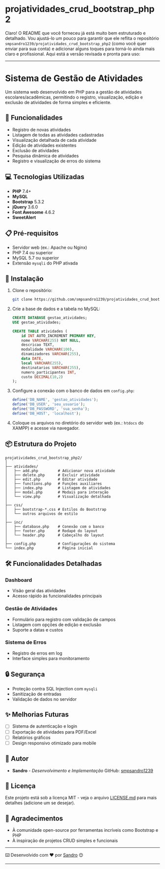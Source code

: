 # projatividades_crud_bootstrap_php2

Claro! O README que você forneceu já está muito bem estruturado e detalhado. Vou ajustá-lo um pouco para garantir que ele reflita o repositório `smpsandro1239/projatividades_crud_bootstrap_php2` (como você quer enviar para sua conta) e adicionar alguns toques para torná-lo ainda mais claro e profissional. Aqui está a versão revisada e pronta para uso:

---

# Sistema de Gestão de Atividades

Um sistema web desenvolvido em PHP para a gestão de atividades escolares/acadêmicas, permitindo o registro, visualização, edição e exclusão de atividades de forma simples e eficiente.

## 🚀 Funcionalidades

- Registro de novas atividades
- Listagem de todas as atividades cadastradas
- Visualização detalhada de cada atividade
- Edição de atividades existentes
- Exclusão de atividades
- Pesquisa dinâmica de atividades
- Registro e visualização de erros do sistema

## 💻 Tecnologias Utilizadas

- **PHP** 7.4+
- **MySQL**
- **Bootstrap** 5.3.2
- **jQuery** 3.6.0
- **Font Awesome** 4.6.2
- **SweetAlert**

## 📋 Pré-requisitos

- Servidor web (ex.: Apache ou Nginx)
- PHP 7.4 ou superior
- MySQL 5.7 ou superior
- Extensão `mysqli` do PHP ativada

## 🔧 Instalação

1. Clone o repositório:
   ```bash
   git clone https://github.com/smpsandro1239/projatividades_crud_bootstrap_php2.git
   ```

2. Crie a base de dados e a tabela no MySQL:
   ```sql
   CREATE DATABASE gestao_atividades;
   USE gestao_atividades;

   CREATE TABLE atividades (
       id INT AUTO_INCREMENT PRIMARY KEY,
       nome VARCHAR(255) NOT NULL,
       descricao TEXT,
       modalidade VARCHAR(100),
       dinamizadores VARCHAR(255),
       data DATE,
       local VARCHAR(255),
       destinatarios VARCHAR(255),
       numero_participantes INT,
       custo DECIMAL(10,2)
   );
   ```

3. Configure a conexão com o banco de dados em `config.php`:
   ```php
   define('DB_NAME', 'gestao_atividades');
   define('DB_USER', 'seu_usuario');
   define('DB_PASSWORD', 'sua_senha');
   define('DB_HOST', 'localhost');
   ```

4. Coloque os arquivos no diretório do servidor web (ex.: `htdocs` do XAMPP) e acesse via navegador.

## 📦 Estrutura do Projeto

```
projatividades_crud_bootstrap_php2/
│
├── atividades/
│   ├── add.php         # Adicionar nova atividade
│   ├── delete.php      # Excluir atividade
│   ├── edit.php        # Editar atividade
│   ├── functions.php   # Funções auxiliares
│   ├── index.php       # Listagem de atividades
│   ├── modal.php       # Modais para interação
│   └── view.php        # Visualização detalhada
│
├── css/
│   ├── bootstrap-*.css # Estilos do Bootstrap
│   └── outros arquivos de estilo
│
├── inc/
│   ├── database.php    # Conexão com o banco
│   ├── footer.php      # Rodapé do layout
│   └── header.php      # Cabeçalho do layout
│
├── config.php          # Configurações do sistema
└── index.php           # Página inicial
```

## 🛠️ Funcionalidades Detalhadas

### Dashboard
- Visão geral das atividades
- Acesso rápido às funcionalidades principais

### Gestão de Atividades
- Formulário para registro com validação de campos
- Listagem com opções de edição e exclusão
- Suporte a datas e custos

### Sistema de Erros
- Registro de erros em log
- Interface simples para monitoramento

## 🔒 Segurança

- Proteção contra SQL Injection com `mysqli`
- Sanitização de entradas
- Validação de dados no servidor

## ✨ Melhorias Futuras

- [ ] Sistema de autenticação e login
- [ ] Exportação de atividades para PDF/Excel
- [ ] Relatórios gráficos
- [ ] Design responsivo otimizado para mobile

## 👤 Autor

- **Sandro** - *Desenvolvimento e Implementação*
  GitHub: [smpsandro1239](https://github.com/smpsandro1239)

## 📄 Licença

Este projeto está sob a licença MIT - veja o arquivo [LICENSE.md](LICENSE.md) para mais detalhes (adicione um se desejar).

## 🎁 Agradecimentos

- À comunidade open-source por ferramentas incríveis como Bootstrap e PHP
- À inspiração de projetos CRUD simples e funcionais

---

⌨️ Desenvolvido com ❤️ por [Sandro](https://github.com/smpsandro1239) 😊

---
